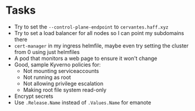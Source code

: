 # Tasks
* Try to set the `--control-plane-endpoint` to `cervantes.haff.xyz`
* Try to set a load balancer for all nodes so I can point my subdomains there
* `cert-manager` in my ingress helmfile, maybe even try setting the cluster from 0 using just helmfiles
* A pod that monitors a web page to ensure it won't change
* Good, sample Kyverno policies for:
  * Not mounting serviceaccounts
  * Not running as root
  * Not allowing privilege escalation
  * Making root file system read-only
* Encrypt secrets
* Use `.Release.Name` instead of `.Values.Name` for emanote
